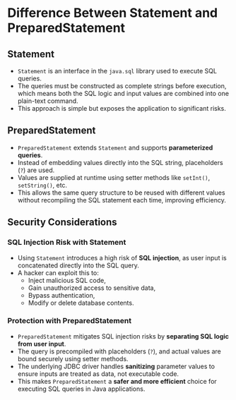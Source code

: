 # Difference Between Statement and PreparedStatement

## Statement

- `Statement` is an interface in the `java.sql` library used to execute SQL queries.
- The queries must be constructed as complete strings before execution, which means both the SQL logic and input values are combined into one plain-text command.
- This approach is simple but exposes the application to significant risks.

## PreparedStatement

- `PreparedStatement` extends `Statement` and supports **parameterized queries**.
- Instead of embedding values directly into the SQL string, placeholders (`?`) are used.
- Values are supplied at runtime using setter methods like `setInt()`, `setString()`, etc.
- This allows the same query structure to be reused with different values without recompiling the SQL statement each time, improving efficiency.

## Security Considerations

### SQL Injection Risk with Statement

- Using `Statement` introduces a high risk of **SQL injection**, as user input is concatenated directly into the SQL query.
- A hacker can exploit this to:
    - Inject malicious SQL code,
    - Gain unauthorized access to sensitive data,
    - Bypass authentication,
    - Modify or delete database contents.

### Protection with PreparedStatement

- `PreparedStatement` mitigates SQL injection risks by **separating SQL logic from user input**.
- The query is precompiled with placeholders (`?`), and actual values are bound securely using setter methods.
- The underlying JDBC driver handles **sanitizing** parameter values to ensure inputs are treated as data, not executable code.
- This makes `PreparedStatement` a **safer and more efficient** choice for executing SQL queries in Java applications.
